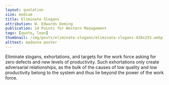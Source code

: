 ```yaml
---
layout: quotation
size: medium
title: Eliminate Slogans
attribution: W. Edwards Deming
publication: 14 Points for Western Management
tags: [quote, lean]
thumbnail: /img/posts/eliminate-slogans/eliminate-slogans-420x255.webp
alttext: madonna poster
---
```


Eliminate slogans, exhortations, and targets for the work force
asking for zero defects and new levels of productivity.
Such exhortations only create adversarial relationships, as the bulk
of the causes of low quality and low productivity belong to the
system and thus lie beyond the power of the work force.
